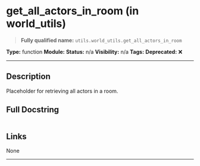 # get_all_actors_in_room (in world_utils)
> **Fully qualified name:** `utils.world_utils.get_all_actors_in_room`

**Type:** function
**Module:** 
**Status:** n/a
**Visibility:** n/a
**Tags:** 
**Deprecated:** ❌

---

## Description
Placeholder for retrieving all actors in a room.

## Full Docstring
```

```

## Links
None

---
